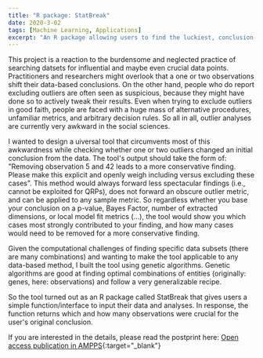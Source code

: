 ```yaml
---
title: "R package: StatBreak"
date: 2020-3-02
tags: [Machine Learning, Applications]
excerpt: "An R package allowing users to find the luckiest, conclusion-relevant data points in their data"
---
```


This project is a reaction to the burdensome and neglected practice of searching datsets for influential and maybe even crucial data points. Practitioners and researchers might overlook that a one or two observations shift their data-based conclusions. On the other hand, people who do report excluding outliers are often seen as suspicious, because they might have done so to actively tweak their results. Even when trying to exclude outliers in good faith, people are faced with a huge mass of alternative procedures, unfamiliar metrics, and arbitrary decision rules. So all in all, outlier analyses are currently very awkward in the social sciences.

I wanted to design a uiversal tool that circumvents most of this awkwardness while checking whether one or two outliers changed an initial conclusion from the data. The tool's output should take the form of: "Removing observation 5 and 42 leads to a more conservative finding. Please make this explicit and openly weigh including versus excluding these cases". This method would always forward less spectacular findings (i.e., cannot be exploited for QRPs), does not forward an obscure outlier metric, and can be applied to any sample metric. So regardless whether you base your conclusion on a p-value, Bayes Factor, number of extracted dimensions, or local model fit metrics (...), the tool would show you which cases most strongly contributed to your finding, and how many cases would need to be removed for a more conservative finding.

Given the computational challenges of finding specific data subsets (there are many combinations) and wanting to make the tool applicable to any data-based method, I built the tool using genetic algorithms. Genetic algorithms are good at finding optimal combinations of entities (originally: genes, here: observations) and follow a very generalizable recipe. 

So the tool turned out as an R package called StatBreak that gives users a simple function/interface to input their data and analyses. In response, the function returns which and how many observations were crucial for the user's original conclusion.

If you are interested in the details, please read the postprint here: [Open access publication in AMPPS](https://osf.io/fmnxp/){:target="_blank"}